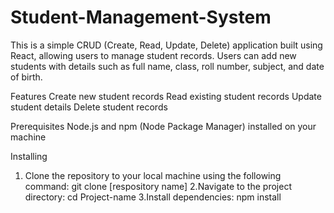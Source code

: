# Student-Management-System
This is a simple CRUD (Create, Read, Update, Delete) application built using React, allowing users to manage student records. Users can add new students with details such as full name, class, roll number, subject, and date of birth.

Features
Create new student records
Read existing student records
Update student details
Delete student records

Prerequisites
   Node.js and npm (Node Package Manager) installed on your machine
   
Installing

1. Clone the repository to your local machine using the following command:
 git clone [respository name]
2.Navigate to the project directory:
   cd Project-name
3.Install dependencies:
  npm install


